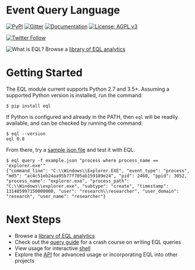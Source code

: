 # Event Query Language
[![PyPI](https://img.shields.io/pypi/v/eql.svg)](https://pypi.python.org/pypi/eql)
[![Gitter](https://badges.gitter.im/eventquerylang/community.svg)](https://gitter.im/eventquerylang/community?utm_source=badge&utm_medium=badge&utm_campaign=pr-badge)
[![Documentation](https://readthedocs.org/projects/eql/badge/?version=latest)](https://eql.readthedocs.io/en/latest/?badge=latest)
[![License: AGPL v3](https://img.shields.io/badge/License-AGPL%20v3-blue.svg)](https://www.gnu.org/licenses/agpl-3.0)

[![Twitter Follow](https://img.shields.io/twitter/follow/eventquerylang.svg?style=social)](https://twitter.com/eventquerylang)

![What is EQL?](docs/_static/eql-whoami.jpg)
Browse a [library of EQL analytics](https://eqllib.readthedocs.io)

# Getting Started

The EQL module current supports Python 2.7 and 3.5+. Assuming a supported Python version is installed, run the command:

```console
$ pip install eql
```

If Python is configured and already in the PATH, then ``eql`` will be readily available, and can be checked by running the command:

```console
$ eql --version
eql 0.8
```

From there, try a [sample json file](docs/_static/example.json) and test it with EQL.

```console
$ eql query -f example.json "process where process_name == 'explorer.exe'"
{"command_line": "C:\\Windows\\Explorer.EXE", "event_type": "process", "md5": "ac4c51eb24aa95b77f705ab159189e24", "pid": 2460, "ppid": 3052, "process_name": "explorer.exe", "process_path": "C:\\Windows\\explorer.exe", "subtype": "create", "timestamp": 131485997150000000, "user": "research\\researcher", "user_domain": "research", "user_name": "researcher"}
```

# Next Steps
- Browse a [library of EQL analytics](https://eqllib.readthedocs.io)
- Check out the [query guide](https://eql.readthedocs.io/en/latest/query-guide/index.html) for a crash course on writing EQL queries
- View usage for interactive [shell](https://eql.readthedocs.io/en/latest/cli.html)
- Explore the [API](https://eql.readthedocs.io/en/latest/api/index.html) for advanced usage or incorporating EQL into other projects
